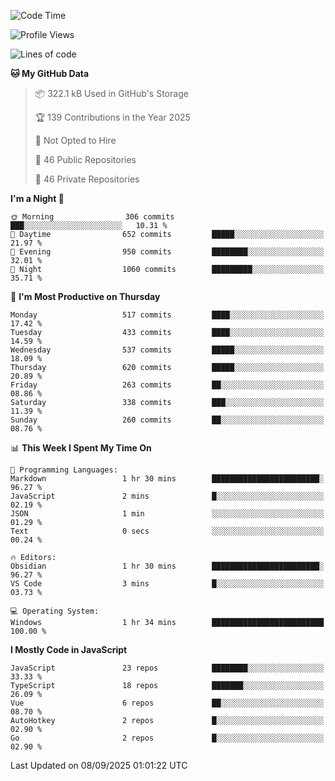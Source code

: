 <!--START_SECTION:waka-->
![Code Time](http://img.shields.io/badge/Code%20Time-979%20hrs%2038%20mins-blue)

![Profile Views](http://img.shields.io/badge/Profile%20Views-1-blue)

![Lines of code](https://img.shields.io/badge/From%20Hello%20World%20I%27ve%20Written-2.4%20million%20lines%20of%20code-blue)

**🐱 My GitHub Data** 

> 📦 322.1 kB Used in GitHub's Storage 
 > 
> 🏆 139 Contributions in the Year 2025
 > 
> 🚫 Not Opted to Hire
 > 
> 📜 46 Public Repositories 
 > 
> 🔑 46 Private Repositories 
 > 
**I'm a Night 🦉** 

```text
🌞 Morning                306 commits         ███░░░░░░░░░░░░░░░░░░░░░░   10.31 % 
🌆 Daytime                652 commits         █████░░░░░░░░░░░░░░░░░░░░   21.97 % 
🌃 Evening                950 commits         ████████░░░░░░░░░░░░░░░░░   32.01 % 
🌙 Night                  1060 commits        █████████░░░░░░░░░░░░░░░░   35.71 % 
```
📅 **I'm Most Productive on Thursday** 

```text
Monday                   517 commits         ████░░░░░░░░░░░░░░░░░░░░░   17.42 % 
Tuesday                  433 commits         ████░░░░░░░░░░░░░░░░░░░░░   14.59 % 
Wednesday                537 commits         █████░░░░░░░░░░░░░░░░░░░░   18.09 % 
Thursday                 620 commits         █████░░░░░░░░░░░░░░░░░░░░   20.89 % 
Friday                   263 commits         ██░░░░░░░░░░░░░░░░░░░░░░░   08.86 % 
Saturday                 338 commits         ███░░░░░░░░░░░░░░░░░░░░░░   11.39 % 
Sunday                   260 commits         ██░░░░░░░░░░░░░░░░░░░░░░░   08.76 % 
```


📊 **This Week I Spent My Time On** 

```text
💬 Programming Languages: 
Markdown                 1 hr 30 mins        ████████████████████████░   96.27 % 
JavaScript               2 mins              █░░░░░░░░░░░░░░░░░░░░░░░░   02.19 % 
JSON                     1 min               ░░░░░░░░░░░░░░░░░░░░░░░░░   01.29 % 
Text                     0 secs              ░░░░░░░░░░░░░░░░░░░░░░░░░   00.24 % 

🔥 Editors: 
Obsidian                 1 hr 30 mins        ████████████████████████░   96.27 % 
VS Code                  3 mins              █░░░░░░░░░░░░░░░░░░░░░░░░   03.73 % 

💻 Operating System: 
Windows                  1 hr 34 mins        █████████████████████████   100.00 % 
```

**I Mostly Code in JavaScript** 

```text
JavaScript               23 repos            ████████░░░░░░░░░░░░░░░░░   33.33 % 
TypeScript               18 repos            ███████░░░░░░░░░░░░░░░░░░   26.09 % 
Vue                      6 repos             ██░░░░░░░░░░░░░░░░░░░░░░░   08.70 % 
AutoHotkey               2 repos             █░░░░░░░░░░░░░░░░░░░░░░░░   02.90 % 
Go                       2 repos             █░░░░░░░░░░░░░░░░░░░░░░░░   02.90 % 
```




 Last Updated on 08/09/2025 01:01:22 UTC
<!--END_SECTION:waka-->
